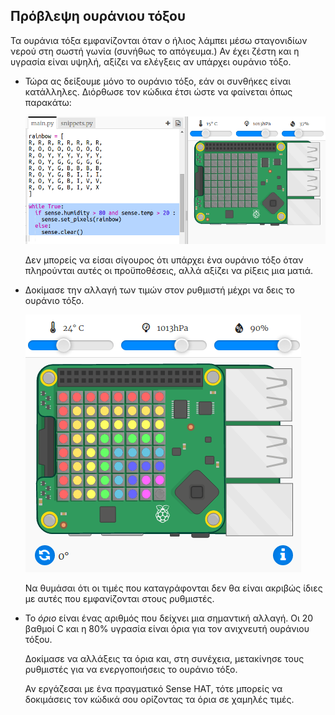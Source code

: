 ## Πρόβλεψη ουράνιου τόξου

Τα ουράνια τόξα εμφανίζονται όταν ο ήλιος λάμπει μέσω σταγονιδίων νερού στη σωστή γωνία (συνήθως το απόγευμα.) Αν έχει ζέστη και η υγρασία είναι υψηλή, αξίζει να ελέγξεις αν υπάρχει ουράνιο τόξο.

+ Τώρα ας δείξουμε μόνο το ουράνιο τόξο, εάν οι συνθήκες είναι κατάλληλες. Διόρθωσε τον κώδικα έτσι ώστε να φαίνεται όπως παρακάτω:
    
    ![στιγμιότυπο οθόνης](images/rainbow-check.png)
    
    Δεν μπορείς να είσαι σίγουρος ότι υπάρχει ένα ουράνιο τόξο όταν πληρούνται αυτές οι προϋποθέσεις, αλλά αξίζει να ρίξεις μια ματιά.

+ Δοκίμασε την αλλαγή των τιμών στον ρυθμιστή μέχρι να δεις το ουράνιο τόξο.
    
    ![στιγμιότυπο οθόνης](images/rainbow-trigger.png)
    
    Να θυμάσαι ότι οι τιμές που καταγράφονται δεν θα είναι ακριβώς ίδιες με αυτές που εμφανίζονται στους ρυθμιστές.

+ Το *όριο* είναι ένας αριθμός που δείχνει μια σημαντική αλλαγή. Οι 20 βαθμοί C και η 80% υγρασία είναι όρια για τον ανιχνευτή ουράνιου τόξου.
    
    Δοκίμασε να αλλάξεις τα όρια και, στη συνέχεια, μετακίνησε τους ρυθμιστές για να ενεργοποιήσεις το ουράνιο τόξο.
    
    Αν εργάζεσαι με ένα πραγματικό Sense HAT, τότε μπορείς να δοκιμάσεις τον κώδικά σου ορίζοντας τα όρια σε χαμηλές τιμές.
